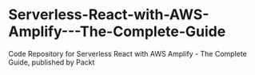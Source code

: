# Serverless-React-with-AWS-Amplify---The-Complete-Guide
Code Repository for Serverless React with AWS Amplify - The Complete Guide, published by Packt
